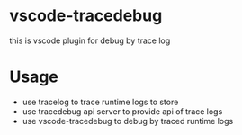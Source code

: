 # vscode-tracedebug

this is vscode plugin for debug by trace log

# Usage

* use tracelog to trace runtime logs to store
* use tracedebug api server to provide api of trace logs
* use vscode-tracedebug to debug by traced runtime logs
